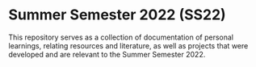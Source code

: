 # Summer Semester 2022 (SS22)

This repository serves as a collection of documentation of personal learnings, relating resources and literature, as well as projects that were developed and are relevant to the Summer Semester 2022.